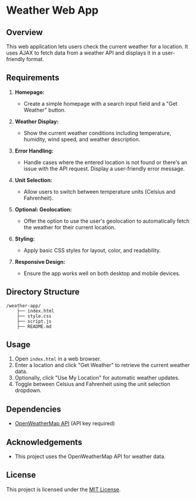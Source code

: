 # Weather Web App

## Overview

This web application lets users check the current weather for a location. It uses AJAX to fetch data from a weather API and displays it in a user-friendly format.

## Requirements

1. **Homepage:**
   - Create a simple homepage with a search input field and a "Get Weather" button.

2. **Weather Display:**
   - Show the current weather conditions including temperature, humidity, wind speed, and weather description.

3. **Error Handling:**
   - Handle cases where the entered location is not found or there's an issue with the API request. Display a user-friendly error message.

4. **Unit Selection:**
   - Allow users to switch between temperature units (Celsius and Fahrenheit).

5. **Optional: Geolocation:**
   - Offer the option to use the user's geolocation to automatically fetch the weather for their current location.

6. **Styling:**
   - Apply basic CSS styles for layout, color, and readability.

7. **Responsive Design:**
   - Ensure the app works well on both desktop and mobile devices.

## Directory Structure

```
/weather-app/
    ├── index.html
    ├── style.css
    ├── script.js
    ├── README.md
```

## Usage

1. Open `index.html` in a web browser.
2. Enter a location and click "Get Weather" to retrieve the current weather data.
3. Optionally, click "Use My Location" for automatic weather updates.
4. Toggle between Celsius and Fahrenheit using the unit selection dropdown.

## Dependencies

- [OpenWeatherMap API](https://openweathermap.org/api) (API key required)


## Acknowledgements

- This project uses the OpenWeatherMap API for weather data.

## License

This project is licensed under the [MIT License](LICENSE).
